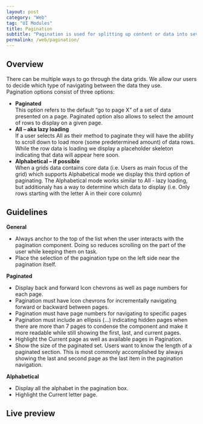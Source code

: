 ```yaml
---
layout: post
category: "Web"
tag: "UI Modules"
title: Pagination
subtitle: "Pagination is used for splitting up content or data into several chunks, with a control for navigating to the next or previous part of the data."
permalink: /web/pagination/
---
```


## Overview

There can be multiple ways to go through the data grids. We allow our users to decide which type of navigating between the data they use. <br>
Pagination options consist of three options:
- **Paginated** <br>
This option refers to the default “go to page X” of a set of data presented on a page.
Paginated option also allows to select the amount of rows to display on a given page. <br>
- **All – aka lazy loading** <br>
If a user selects All as their method to paginate they will have the ability to scroll down to load more (some predetermined amount) of data rows. While the row data is loading we display a placeholder skeleton indicating that data will appear here soon.
- **Alphabetical – if possible** <br>
When a grids data contains core data (i.e. Users as main focus of the grid) which supports Alphabetical mode we display this third option of paginating. The Alphabetical mode works similar to All - lazy loading, but additionaly has a way to determine which data to display (i.e. Only rows starting with the letter A in their core column)

## Guidelines
**General**
- Always anchor to the top of the list when the user interacts with the pagination component. Doing so reduces scrolling on the part of the user while keeping them on task.
- Place the selection of the pagination type on the left side near the pagination itself.

**Paginated**
- Display back and forward Icon chevrons as well as page numbers for each page. 
- Pagination must have Icon chevrons for incrementally navigating forward or backward between pages.
- Pagination must have page numbers for navigating to specific pages
- Pagination must include an ellipsis (…) indicating hidden pages when there are more than 7 pages to condense the component and make it more readable while still showing the first, last, and current pages.
- Highlight the Current page as well as available pages in Pagination.
- Show the size of the paginated set. Users want to know the length of a paginated section. This is most commonly accomplished by always showing the last and second page as the last item in the pagination navigation. 

**Alphabetical**
- Display all the alphabet in the pagination box.
- Highlight the Current letter page.

## Live preview

